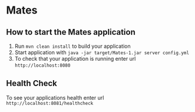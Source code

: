 # Mates

How to start the Mates application
---

1. Run `mvn clean install` to build your application
1. Start application with `java -jar target/Mates-1.jar server config.yml`
1. To check that your application is running enter url `http://localhost:8080`

Health Check
---

To see your applications health enter url `http://localhost:8081/healthcheck`
